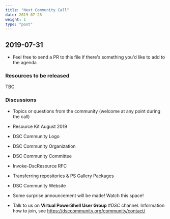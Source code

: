 ```yaml
---
title: "Next Community Call"
date: 2019-07-28
weight: 1
type: "post"
---
```


## 2019-07-31

- Feel free to send a PR to this file if there's something you'd like
  to add to the agenda

### Resources to be released

TBC

### Discussions

- Topics or questions from the community (welcome at any point during the call)

- Resource Kit August 2019

- DSC Community Logo

- DSC Community Organization

- DSC Community Committee

- Invoke-DscResource RFC

- Transferring repositories & PS Gallery Packages

- DSC Community Website

- Some surprise announcement will be made! Watch this space!

- Talk to us on **Virtual PowerShell User Group** _#DSC_ channel.
  Information how to join, see https://dsccommunity.org/community/contact/

